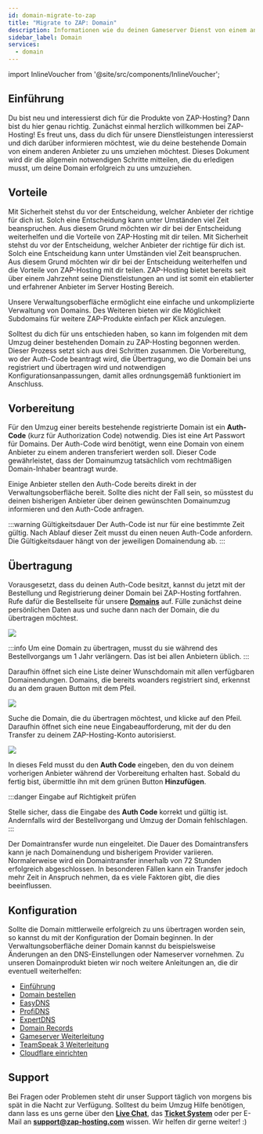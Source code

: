 ```yaml
---
id: domain-migrate-to-zap
title: "Migrate to ZAP: Domain"
description: Informationen wie du deinen Gameserver Dienst von einem anderen Anbieter zu ZAP-Hosting umziehst - ZAP-Hosting.com Dokumentation
sidebar_label: Domain
services:
  - domain
---
```


import InlineVoucher from '@site/src/components/InlineVoucher';

## Einführung

Du bist neu und interessierst dich für die Produkte von ZAP-Hosting? Dann bist du hier genau richtig. Zunächst einmal herzlich willkommen bei ZAP-Hosting! Es freut uns, dass du dich für unsere Dienstleistungen interessierst und dich darüber informieren möchtest, wie du deine bestehende Domain von einem anderen Anbieter zu uns umziehen möchtest. Dieses Dokument wird dir die allgemein notwendigen Schritte mitteilen, die du erledigen musst, um deine Domain erfolgreich zu uns umzuziehen. 

## Vorteile

Mit Sicherheit stehst du vor der Entscheidung, welcher Anbieter der richtige für dich ist. Solch eine Entscheidung kann unter Umständen viel Zeit beanspruchen. Aus diesem Grund möchten wir dir bei der Entscheidung weiterhelfen und die Vorteile von ZAP-Hosting mit dir teilen. Mit Sicherheit stehst du vor der Entscheidung, welcher Anbieter der richtige für dich ist. Solch eine Entscheidung kann unter Umständen viel Zeit beanspruchen. Aus diesem Grund möchten wir dir bei der Entscheidung weiterhelfen und die Vorteile von ZAP-Hosting mit dir teilen. ZAP-Hosting bietet bereits seit über einem Jahrzehnt seine Dienstleistungen an und ist somit ein etablierter und erfahrener Anbieter im Server Hosting Bereich.

Unsere Verwaltungsoberfläche ermöglicht eine einfache und unkomplizierte Verwaltung von Domains. Des Weiteren bieten wir die Möglichkeit Subdomains für weitere ZAP-Produkte einfach per Klick anzulegen. 

Solltest du dich für uns entschieden haben, so kann im folgenden mit dem Umzug deiner bestehenden Domain zu ZAP-Hosting begonnen werden. Dieser Prozess setzt sich aus drei Schritten zusammen. Die Vorbereitung, wo der Auth-Code beantragt wird, die Übertragung, wo die Domain bei uns registriert und übertragen wird und notwendigen Konfigurationsanpassungen, damit alles ordnungsgemäß funktioniert im Anschluss. 

## Vorbereitung

Für den Umzug einer bereits bestehende registrierte Domain ist ein **Auth-Code** (kurz für Authorization Code) notwendig. Dies ist eine Art Passwort für Domains. Der Auth-Code wird benötigt, wenn eine Domain von einem Anbieter zu einem anderen transferiert werden soll. Dieser Code gewährleistet, dass der Domainumzug tatsächlich vom rechtmäßigen Domain-Inhaber beantragt wurde.

Einige Anbieter stellen den Auth-Code bereits direkt in der Verwaltungsoberfläche bereit. Sollte dies nicht der Fall sein, so müsstest du deinen bisherigen Anbieter über deinen gewünschten Domainumzug informieren und den Auth-Code anfragen. 

:::warning Gültigkeitsdauer
Der Auth-Code ist nur für eine bestimmte Zeit gültig. Nach Ablauf dieser Zeit musst du einen neuen Auth-Code anfordern.  Die Gültigkeitsdauer hängt von der jeweiligen Domainendung ab.
:::

## Übertragung

Vorausgesetzt, dass du deinen Auth-Code besitzt, kannst du jetzt mit der Bestellung und Registrierung deiner Domain bei ZAP-Hosting fortfahren. Rufe dafür die Bestellseite für unsere [**Domains**](https://zap-hosting.com/de/shop/product/domain/) auf. Fülle zunächst deine persönlichen Daten aus und suche dann nach der Domain, die du übertragen möchtest.

![](https://screensaver01.zap-hosting.com/index.php/s/FaFECx24GLSfkPy/preview)

:::info
Um eine Domain zu übertragen, musst du sie während des Bestellvorgangs um 1 Jahr verlängern. Das ist bei allen Anbietern üblich.
:::

Daraufhin öffnet sich eine Liste deiner Wunschdomain mit allen verfügbaren Domainendungen. Domains, die bereits woanders registriert sind, erkennst du an dem grauen Button mit dem Pfeil. 

![](https://screensaver01.zap-hosting.com/index.php/s/omnaMqXJgarxsqW/preview)

Suche die Domain, die du übertragen möchtest, und klicke auf den Pfeil. Daraufhin öffnet sich eine neue Eingabeaufforderung, mit der du den Transfer zu deinem ZAP-Hosting-Konto autorisierst.

![](https://screensaver01.zap-hosting.com/index.php/s/y9mca4c3XeTaaHS/preview)

In dieses Feld musst du den **Auth Code** eingeben, den du von deinem vorherigen Anbieter während der Vorbereitung erhalten hast. Sobald du fertig bist, übermittle ihn mit dem grünen Button **Hinzufügen**.

:::danger Eingabe auf Richtigkeit prüfen

Stelle sicher, dass die Eingabe des **Auth Code** korrekt und gültig ist. Andernfalls wird der Bestellvorgang und Umzug der Domain fehlschlagen. 
:::

Der Domaintransfer wurde nun eingeleitet. Die Dauer des Domaintransfers kann je nach Domainendung und bisherigem Provider variieren. Normalerweise wird ein Domaintransfer innerhalb von 72 Stunden erfolgreich abgeschlossen. In besonderen Fällen kann ein Transfer jedoch mehr Zeit in Anspruch nehmen, da es viele Faktoren gibt, die dies beeinflussen.

## Konfiguration

Sollte die Domain mittlerweile erfolgreich zu uns übertragen worden sein, so kannst du mit der Konfiguration der Domain beginnen. In der Verwaltungsoberfläche deiner Domain kannst du beispielsweise Änderungen an den DNS-Einstellungen oder Nameserver vornehmen. Zu unseren Domainprodukt bieten wir noch weitere Anleitungen an, die dir eventuell weiterhelfen:

- [Einführung](domain-introduction.md)
- [Domain bestellen](domain-order.md)
- [EasyDNS](domain-easydns.md)
- [ProfiDNS](domain-profidns.md)
- [ExpertDNS](domain-expertdns.md)
- [Domain Records](domain-records.md)
- [Gameserver Weiterleitung](domain-gameserver-srv-link.md)
- [TeamSpeak 3 Weiterleitung](domain-teamspeak-redirect.md)
- [Cloudflare einrichten](domain-cloudflare-setup.md)

## Support
Bei Fragen oder Problemen steht dir unser Support täglich von morgens bis spät in die Nacht zur Verfügung. Solltest du beim Umzug Hilfe benötigen, dann lass es uns gerne über den [**Live Chat**](https://zap-hosting.com/), das **[Ticket System](https://zap-hosting.com/en/customer/support/)** oder per E-Mail an [**support@zap-hosting.com**](mailto:support@zap-hosting.com) wissen. Wir helfen dir gerne weiter! :)

<InlineVoucher />
